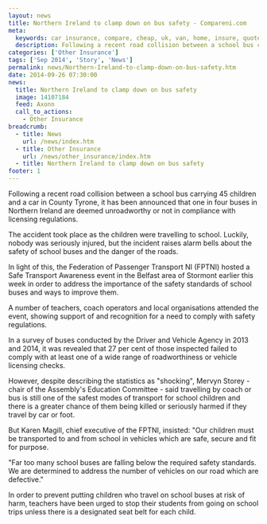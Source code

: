 ```yaml
---
layout: news
title: Northern Ireland to clamp down on bus safety - Compareni.com
meta:
  keywords: car insurance, compare, cheap, uk, van, home, insure, quotes, online, comparison, bike, loans, life
  description: Following a recent road collision between a school bus carrying 45 children and a car in County Tyrone, it has been announced that one in four buses in Northern Ireland are deemed unroadworthy or not in compliance with licensing regulations
categories: ['Other Insurance']
tags: ['Sep 2014', 'Story', 'News']
permalink: news/Northern-Ireland-to-clamp-down-on-bus-safety.htm
date: 2014-09-26 07:30:00
news:
  title: Northern Ireland to clamp down on bus safety
  image: 14107184
  feed: Axonn
  call_to_actions:
    - Other Insurance
breadcrumb:
  - title: News
    url: /news/index.htm
  - title: Other Insurance
    url: /news/other_insurance/index.htm
  - title: Northern Ireland to clamp down on bus safety
footer: 1
---
```


Following a recent road collision between a school bus carrying 45 children and a car in County Tyrone, it has been announced that one in four buses in Northern Ireland are deemed unroadworthy or not in compliance with licensing regulations.

The accident took place as the children were travelling to school. Luckily, nobody was seriously injured, but the incident raises alarm bells about the safety of school buses and the danger of the roads.

In light of this, the Federation of Passenger Transport NI (FPTNI) hosted a Safe Transport Awareness event in the Belfast area of Stormont earlier this week in order to address the importance of the safety standards of school buses and ways to improve them.

A number of teachers, coach operators and local organisations attended the event, showing support of and recognition for a need to comply with safety regulations.

In a survey of buses conducted by the Driver and Vehicle Agency in 2013 and 2014, it was revealed that 27 per cent of those inspected failed to comply with at least one of a wide range of roadworthiness or vehicle licensing checks.

However, despite describing the statistics as &quot;shocking&quot;, Mervyn Storey - chair of the Assembly&#39;s Education Committee - said travelling by coach or bus is still one of the safest modes of transport for school children and there is a greater chance of them being killed or seriously harmed if they travel by car or foot.

But Karen Magill, chief executive of the FPTNI, insisted: &quot;Our children must be transported to and from school in vehicles which are safe, secure and fit for purpose.

&quot;Far too many school buses are falling below the required safety standards. We are determined to address the number of vehicles on our road which are defective.&quot;

In order to prevent putting children who travel on school buses at risk of harm, teachers have been urged to stop their students from going on school trips unless there is a designated seat belt for each child.
